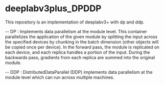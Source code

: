 # deeplabv3plus_DPDDP
This repository is an implementation of deeplabv3+ with dp and ddp.

-- DP : Implements data parallelism at the module level.
This container parallelizes the application of the given module by splitting the input across the specified devices by chunking in the batch dimension (other objects will be copied once per device). In the forward pass, the module is replicated on each device, and each replica handles a portion of the input. During the backwards pass, gradients from each replica are summed into the original module.

-- DDP : DistributedDataParallel (DDP) implements data parallelism at the module level which can run across multiple machines.
